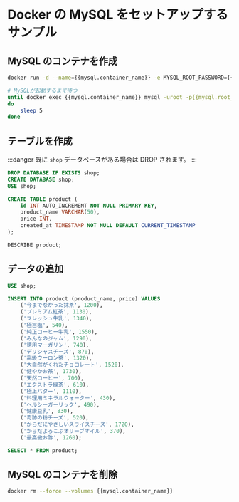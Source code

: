 # Docker の MySQL をセットアップするサンプル

## MySQL のコンテナを作成

```bash {cmd: ["bash", "-o", "errexit", "-c"]}
docker run -d --name={{mysql.container_name}} -e MYSQL_ROOT_PASSWORD={{mysql.root_password}} mysql

# MySQLが起動するまで待つ
until docker exec {{mysql.container_name}} mysql -uroot -p{{mysql.root_password}} -e 'select 1'
do
    sleep 5
done
```

## テーブルを作成

:::danger
既に `shop` データベースがある場合は DROP されます。 
:::

```sql {stdin: true, cmd: ["docker", "exec", "-i", "{{mysql.container_name}}", "mysql", "-uroot", "-p{{mysql.root_password}}", "--table"]}
DROP DATABASE IF EXISTS shop;
CREATE DATABASE shop;
USE shop;

CREATE TABLE product (
    id INT AUTO_INCREMENT NOT NULL PRIMARY KEY,
    product_name VARCHAR(50),
    price INT,
    created_at TIMESTAMP NOT NULL DEFAULT CURRENT_TIMESTAMP
);

DESCRIBE product;
```

## データの追加

```sql {stdin: true, cmd: ["docker", "exec", "-i", "{{mysql.container_name}}", "mysql", "-uroot", "-p{{mysql.root_password}}", "--table"]}
USE shop;

INSERT INTO product (product_name, price) VALUES 
    ('今までなかった抹茶', 1200),
    ('プレミアム紅茶', 1130),
    ('フレッシュ牛乳', 1340),
    ('極旨塩', 540),
    ('純正コーヒー牛乳', 1550),
    ('みんなのジャム', 1290),
    ('徳用マーガリン', 740),
    ('デリシャスチーズ', 870),
    ('高級ウーロン茶', 1320),
    ('大自然がくれたチョコレート', 1520),
    ('健やかお茶', 1730),
    ('天然コーヒー', 700),
    ('エクストラ緑茶', 610),
    ('極上バター', 1110),
    ('料理用ミネラルウォーター', 430),
    ('ヘルシーガーリック', 490),
    ('健康豆乳', 830),
    ('奇跡の粉チーズ', 520),
    ('からだにやさしいスライスチーズ', 1720),
    ('からだよろこぶオリーブオイル', 370),
    ('最高級お酢', 1260);

SELECT * FROM product;
```

## MySQL のコンテナを削除

```bash {cmd: ["bash", "-o", "errexit", "-c"]}
docker rm --force --volumes {{mysql.container_name}}
```
